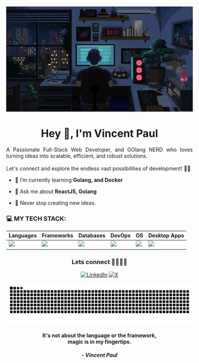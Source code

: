 ![](./assets/main.gif)

<h1 align="center">Hey 👋, I'm Vincent Paul</h1>

<p align="center">
 
<!--<a href="https://github.com/solomonjdavid001"> 
 <img src="https://readme-typing-svg.demolab.com?font=Georgia&size=18&duration=3000&pause=100&multiline=true&width=550&height=80&lines=Backend+Developer;MERN|JavaScript|Python" alt="Typing SVG" />
</a>
-->

<p align="justify">A Passionate Full-Stack Web Developer, and GOlang NERD who loves turning ideas into scalable, efficient, and robust solutions.<br><br>Let's connect and explore the endless vast possibilities of development! 🚀✨
</p>

<!--<img align="right" src="./Designer-4.png" width="170"> -->

- 🌱 I’m currently learning **Golang, and Docker**

- 💬 Ask me about **ReactJS, Golang**

- 🚀 Never stop creating new ideas.


### 💻 MY TECH STACK:

| Languages | Frameworks | Databases | DevOps | OS | Desktop Apps |
| --------- | ---------- | --------- | ------ | -- | ------------ |
| <img src="https://skillicons.dev/icons?i=go,javascript,python,html,css,bash,c&perline=3" /> | <img src="https://skillicons.dev/icons?i=react,django,tailwind&perline=3" /> | <img src="https://skillicons.dev/icons?i=mysql,firebase&perline=3"/> | <img src="https://skillicons.dev/icons?i=docker&perline=3" /> | <img src="https://skillicons.dev/icons?i=linux,ubuntu,apple,windows,kali&perline=3"/> | <img src="https://skillicons.dev/icons?i=electron&perline=3"/> |

<div align="center">
<div><h3>Lets connect 👨🏻‍💻✨ </h3></div>
  
[![LinkedIn](https://raw.githubusercontent.com/maurodesouza/profile-readme-generator/master/src/assets/icons/social/linkedin/default.svg)](https://www.linkedin.com/in/thatsvincentpaul/)
[![X](https://raw.githubusercontent.com/maurodesouza/profile-readme-generator/master/src/assets/icons/social/twitter/default.svg)](https://x.com/vincent120305)

<img src="https://raw.githubusercontent.com/solomonjdavid001/solomonjdavid001/output/snake.svg" alt="Snake animation" />

</div>

<p align="center">
  <h4 style="text-align: center;" align="center">It's not about the language or the framework,<br>magic is in my fingertips.</h4>
  <h5 style="text-align: center;" align="center">- Vincent Paul</h5>
</p>

